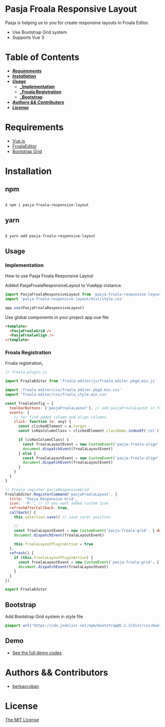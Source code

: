 # Pasja Froala Responsive Layout

Pasja is helping us to you for create responsive layouts in Froala Editor.

- Use Bootstrap Grid system
- Supports Vue 3

# Table of Contents

- [**_Requirements_**](#requirements)
- [**_Installation_**](#installation)
- [**_Usage_**](#usage)
  - [**\_Implementation**](#implementation)
  - [**\_Froala Registration**](#froala-registration)
  - [**\_Bootstrap**](#bootstrap)
- [**_Authors && Contributors_**](#authors-&&-Contributors)
- [**_License_**](#license)

# Requirements

- [Vue.js](https://vuejs.org/)
- [FroalaEditor](https://froala.com/wysiwyg-editor/)
- [Bootstrap Grid](https://getbootstrap.com/docs/4.0/layout/grid/)

# Installation

## npm

```bash

$ npm i pasja-froala-responsive-layout


```

## yarn

```bash

$ yarn add pasja-froala-responsive-layout

```

## Usage

### Implementation

How to use Pasja Froala Responsive Layout

Added PasjaFroalaResponsiveLayout to VueApp instance.

```javascript
import PasjaFroalaResponsiveLayout from 'pasja-froala-responsive-layout'
import 'pasja-froala-responsive-layout/dist/style.css'

app.use(PasjaFroalaResponsiveLayout)
```

Use global components in your project app.vue file

```html
<template>
  <PasjaFroalaGrid />
  <PasjaFroalaAlign />
</template>
```

### Froala Registration

Froala registration,

```javascript
// froala.plugin.js

import FroalaEditor from 'froala-editor/js/froala_editor.pkgd.min.js'

import 'froala-editor/css/froala_editor.pkgd.min.css'
import 'froala-editor/css/froala_style.min.css'

const froalaConfig = {
  toolbarButtons: ['pasjaFroalaLayout'], // add pasjaFroalaLayout in froala editor toolbar
  events: {
    // for find added column and align columns
    click: function (e: any) {
      const clickedElement = e.target
      const isHasColumnClass = clickedElement.className.indexOf('col') !== -1

      if (isHasColumnClass) {
        const froalaLayoutEvent = new CustomEvent('pasja-froala-align', { detail: { element: clickedElement } })
        document.dispatchEvent(froalaLayoutEvent)
      } else {
        const froalaLayoutEvent = new CustomEvent('pasja-froala-align', { detail: { element: null } })
        document.dispatchEvent(froalaLayoutEvent)
      }
    }
  }
}

// Froala register pasjaResponsiveGrid
FroalaEditor.RegisterCommand('pasjaFroalaLayout', {
  title: 'Pasja Responsive Grid',
  icon: '-P-', // if you want added custom icon
  refreshAfterCallback: true,
  callback() {
    this.selection.save() // save caret position

    //
    const froalaLayoutEvent = new CustomEvent('pasja-froala-grid', { detail: { froalaInstance: this } })
    document.dispatchEvent(froalaLayoutEvent)

    this.froalaLayoutPluginActive = true
  },
  refresh() {
    if (this.froalaLayoutPluginActive) {
      const froalaLayoutEvent = new CustomEvent('pasja-froala-grid', { detail: { froalaInstance: null } })
      document.dispatchEvent(froalaLayoutEvent)
    }
  }
})

export FroalaEditor
```

## Bootstrap

Add Bootstrap Grid system in style file

```scss
@import url('https://cdn.jsdelivr.net/npm/bootstrap@5.1.3/dist/css/bootstrap-grid.min.css');
```

## Demo

- [See the full demo codes](https://github.com/berkaycoban/pasja-froala-responsive-layout/blob/main/src/components/Demo.vue)

# Authors && Contributors

- [berkaycoban](https://github.com/berkaycoban)

# License

[The MIT License](http://opensource.org/licenses/MIT)

